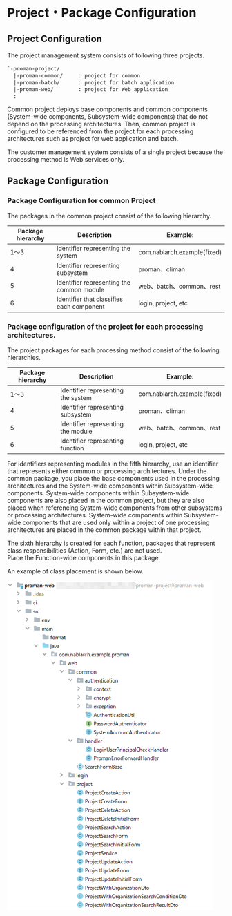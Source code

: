 # Project・Package Configuration

## Project Configuration
The project management system consists of following three projects.

```
`-proman-project/
  |-proman-common/     : project for common
  |-proman-batch/      : project for batch application
  |-proman-web/        : project for Web application
  :
```
Common project deploys base components and common components (System-wide components, Subsystem-wide components) that do not depend on the processing architectures.
Then, common project is configured to be referenced from the project for each processing architectures such as project for web application and batch.

The customer management system consists of a single project because the processing method is Web services only.

## Package Configuration

### Package Configuration for common Project

The packages in the common project consist of the following hierarchy.

| Package hierarchy | Description                               |  Example:                   |
| ----------------- | ----------------------------------------- | --------------------------- |
| 1～3              | Identifier representing the system        | com.nablarch.example(fixed) |
| 4                 | Identifier representing subsystem         | proman、climan              |
| 5                 | Identifier representing the common module | web、batch、common、rest    |
| 6                 | Identifier that classifies each component | login, project, etc         |


### Package configuration of the project for each processing architectures.

The project packages for each processing method consist of the following hierarchies.

| Package hierarchy | Description                        | Example:                    |
| ----------------- | ---------------------------------- | --------------------------- |
| 1～3              | Identifier representing the system | com.nablarch.example(fixed) |
| 4                 | Identifier representing subsystem  | proman、climan              |
| 5                 | Identifier representing the module | web、batch、common、rest    |
| 6                 | Identifier representing function   | login, project, etc         |

For identifiers representing modules in the fifth hierarchy, use an identifier that represents either common or processing architectures.
Under the common package, you place the base components used in the processing architectures and the System-wide components within Subsystem-wide components.
System-wide components within Subsystem-wide components are also placed in the common project, but they are also placed when referencing System-wide components from other subsystems or processing architectures.
System-wide components within Subsystem-wide components that are used only within a project of one processing architectures are placed in the common package within that project.

The sixth hierarchy is created for each function, packages that represent class responsibilities (Action, Form, etc.) are not used.  
Place the Function-wide components in this package.

An example of class placement is shown below.

![Placement example](images/package-structure-example.png)